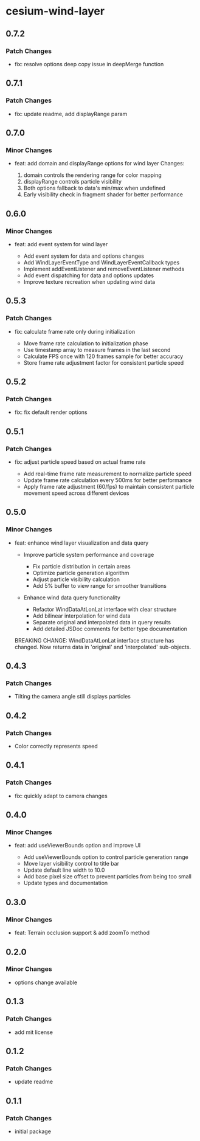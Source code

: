 # cesium-wind-layer

## 0.7.2

### Patch Changes

- fix: resolve options deep copy issue in deepMerge function

## 0.7.1

### Patch Changes

- fix: update readme, add displayRange param

## 0.7.0

### Minor Changes

- feat: add domain and displayRange options for wind layer
  Changes:

  1. domain controls the rendering range for color mapping
  2. displayRange controls particle visibility
  3. Both options fallback to data's min/max when undefined
  4. Early visibility check in fragment shader for better performance

## 0.6.0

### Minor Changes

- feat: add event system for wind layer

  - Add event system for data and options changes
  - Add WindLayerEventType and WindLayerEventCallback types
  - Implement addEventListener and removeEventListener methods
  - Add event dispatching for data and options updates
  - Improve texture recreation when updating wind data

## 0.5.3

### Patch Changes

- fix: calculate frame rate only during initialization

  - Move frame rate calculation to initialization phase
  - Use timestamp array to measure frames in the last second
  - Calculate FPS once with 120 frames sample for better accuracy
  - Store frame rate adjustment factor for consistent particle speed

## 0.5.2

### Patch Changes

- fix: fix default render options

## 0.5.1

### Patch Changes

- fix: adjust particle speed based on actual frame rate

  - Add real-time frame rate measurement to normalize particle speed
  - Update frame rate calculation every 500ms for better performance
  - Apply frame rate adjustment (60/fps) to maintain consistent particle movement speed across different devices

## 0.5.0

### Minor Changes

- feat: enhance wind layer visualization and data query

  - Improve particle system performance and coverage

    - Fix particle distribution in certain areas
    - Optimize particle generation algorithm
    - Adjust particle visibility calculation
    - Add 5% buffer to view range for smoother transitions

  - Enhance wind data query functionality
    - Refactor WindDataAtLonLat interface with clear structure
    - Add bilinear interpolation for wind data
    - Separate original and interpolated data in query results
    - Add detailed JSDoc comments for better type documentation

  BREAKING CHANGE: WindDataAtLonLat interface structure has changed. Now returns data in 'original' and 'interpolated' sub-objects.

## 0.4.3

### Patch Changes

- Tilting the camera angle still displays particles

## 0.4.2

### Patch Changes

- Color correctly represents speed

## 0.4.1

### Patch Changes

- fix: quickly adapt to camera changes

## 0.4.0

### Minor Changes

- feat: add useViewerBounds option and improve UI

  - Add useViewerBounds option to control particle generation range
  - Move layer visibility control to title bar
  - Update default line width to 10.0
  - Add base pixel size offset to prevent particles from being too small
  - Update types and documentation

## 0.3.0

### Minor Changes

- feat: Terrain occlusion support & add zoomTo method

## 0.2.0

### Minor Changes

- options change available

## 0.1.3

### Patch Changes

- add mit license

## 0.1.2

### Patch Changes

- update readme

## 0.1.1

### Patch Changes

- initial package
